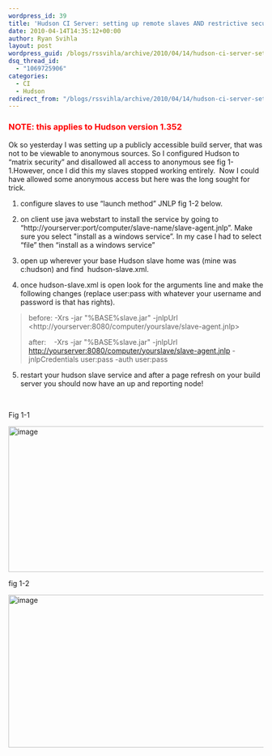 ```yaml
---
wordpress_id: 39
title: 'Hudson CI Server: setting up remote slaves AND restrictive security together'
date: 2010-04-14T14:35:12+00:00
author: Ryan Svihla
layout: post
wordpress_guid: /blogs/rssvihla/archive/2010/04/14/hudson-ci-server-setting-up-remote-slaves-and-restrictive-security-together.aspx
dsq_thread_id:
  - "1069725906"
categories:
  - CI
  - Hudson
redirect_from: "/blogs/rssvihla/archive/2010/04/14/hudson-ci-server-setting-up-remote-slaves-and-restrictive-security-together.aspx/"
---
```

### <font color="#ff0000">NOTE: this applies to Hudson version 1.352</font>

Ok so yesterday I was setting up a publicly accessible build server, that was not to be viewable to anonymous sources. So I configured Hudson to “matrix security” and disallowed all access to anonymous see fig 1-1.However, once I did this my slaves stopped working entirely.&#160; Now I could have allowed some anonymous access but here was the long sought for trick.

1) configure slaves to use “launch method” JNLP fig 1-2 below.

2) on client use java webstart to install the service by going to “http://yourserver:port/computer/slave-name/slave-agent.jnlp”. Make sure you select "install as a windows service”. In my case I had to select “file” then “install as a windows service”

3) open up wherever your base Hudson slave home was (mine was c:hudson) and find&#160; hudson-slave.xml.

4) once hudson-slave.xml is open look for the arguments line and make the following changes (replace user:pass with whatever your username and password is that has rights).

> before: <arguments>-Xrs -jar "%BASE%slave.jar" -jnlpUrl <http://yourserver:8080/computer/yourslave/slave-agent.jnlp</arguments>>
> 
> after:&#160;&#160;&#160; <arguments>-Xrs -jar "%BASE%slave.jar" -jnlpUrl <http://yourserver:8080/computer/yourslave/slave-agent.jnlp> -jnlpCredentials user:pass -auth user:pass</arguments>

5) restart your hudson slave service and after a page refresh on your build server you should now have an up and reporting node!

&#160;

Fig 1-1

[<img style="border-bottom: 0px;border-left: 0px;border-top: 0px;border-right: 0px" border="0" alt="image" src="http://lostechies.com/ryansvihla/files/2011/03/image_thumb_75016308.png" width="938" height="288" />](http://lostechies.com/ryansvihla/files/2011/03/image_4BF6C40C.png) 

fig 1-2

[<img style="border-bottom: 0px;border-left: 0px;border-top: 0px;border-right: 0px" border="0" alt="image" src="http://lostechies.com/ryansvihla/files/2011/03/image_thumb_60127146.png" width="935" height="302" />](http://lostechies.com/ryansvihla/files/2011/03/image_76D1B8CF.png)